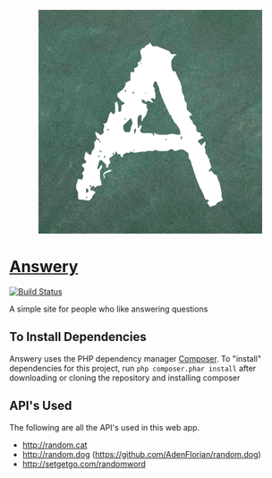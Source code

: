 <p align="center">
    <img src="answery-logo.png">
</p>

# [Answery](https://answery.herokuapp.com)
[![Build Status](https://travis-ci.org/DeveloperACE/Answery.svg?branch=master)](https://travis-ci.org/DeveloperACE/Answery)

A simple site for people who like answering questions

## To Install Dependencies
Answery uses the PHP dependency manager [Composer](https://getcomposer.org). To "install" dependencies for this project, run `php composer.phar install` after downloading or cloning the repository and installing composer


## API's Used
The following are all the API's used in this web app.
- http://random.cat
- http://random.dog (https://github.com/AdenFlorian/random.dog)
- http://setgetgo.com/randomword
